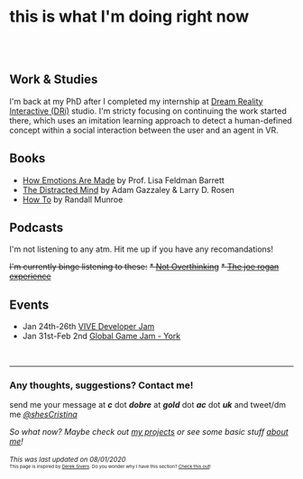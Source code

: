 # **this is what I'm doing right now**
<br><br>
## Work & Studies

I'm back at my PhD after I completed my internship at [Dream Reality Interactive (DRi)](https://www.dreamrealityinteractive.com/) studio. I'm stricty focusing on continuing the work started there, which uses an imitation learning approach to detect a human-defined concept within a social interaction between the user and an agent in VR.

## Books
* [How Emotions Are Made](https://www.amazon.co.uk/How-Emotions-Are-Made-Secret/dp/0544133315) by Prof. Lisa Feldman Barrett
* [The Distracted Mind](https://www.amazon.co.uk/Distracted-Mind-Ancient-Brains-High-Tech/dp/0262034948) by Adam Gazzaley & Larry D. Rosen
* [How To](https://www.amazon.co.uk/How-Randall-Munroe/dp/1473680328) by Randall Munroe


## Podcasts
I'm not listening to any atm. Hit me up if you have any recomandations! 

~~I'm currently binge listening to these:~~
~~* [Not Overthinking](https://notoverthinking.transistor.fm/)~~
~~* [The joe rogan experience](http://podcasts.joerogan.net/)~~


## Events 

* Jan 24th-26th [VIVE Developer Jam](https://www.eventbrite.com/e/vive-developer-jam-london-registration-84737459021)
* Jan 31st-Feb 2nd [Global Game Jam - York](https://globalgamejam.org/2020/jam-sites/university-york-ggj20)

<br>

---

### Any thoughts, suggestions? Contact me!
send me your message at ***c*** dot ***dobre*** at ***gold*** dot ***ac*** dot ***uk*** 
and tweet/dm me *[@shesCristina](https://twitter.com/shesCristina)*

*So what now? Maybe check out [my projects](https://cristinadobre.github.io/projects.html) or see some basic stuff [about me](https://cristinadobre.github.io/)!*
<br>

<sup>*This was last updated on 08/01/2020*<sup>  
<sup>This page is inspired by [Derek Sivers](https://sivers.org/).  Do you wonder why I have this section?  [Check this out](https://nownownow.com/about)!<sup>

